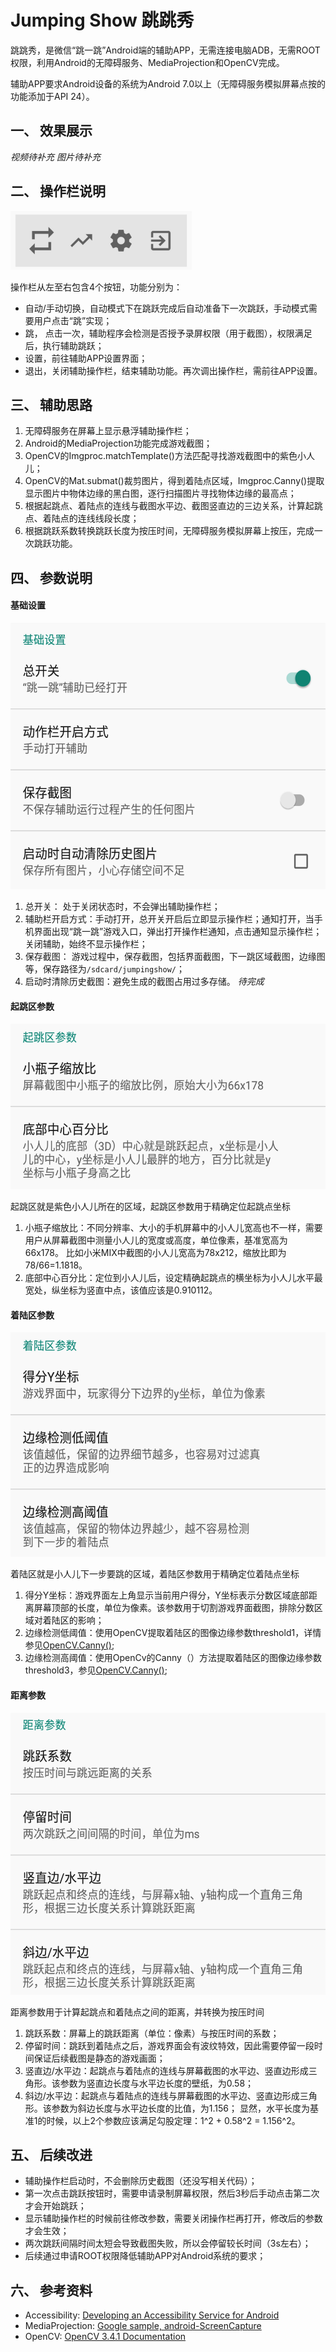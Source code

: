 # Jumping Show 跳跳秀
跳跳秀，是微信“跳一跳”Android端的辅助APP，无需连接电脑ADB，无需ROOT权限，利用Android的无障碍服务、MediaProjection和OpenCV完成。

辅助APP要求Android设备的系统为Android 7.0以上（无障碍服务模拟屏幕点按的功能添加于API 24）。

## 一、 效果展示
*视频待补充*
*图片待补充*

## 二、 操作栏说明
<img src="./raw/action_bar.jpg" width="290" height="94"/>

操作栏从左至右包含4个按钮，功能分别为：
* 自动/手动切换，自动模式下在跳跃完成后自动准备下一次跳跃，手动模式需要用户点击“跳”实现；
* 跳， 点击一次，辅助程序会检测是否授予录屏权限（用于截图），权限满足后，执行辅助跳跃；
* 设置，前往辅助APP设置界面；
* 退出，关闭辅助操作栏，结束辅助功能。再次调出操作栏，需前往APP设置。

## 三、 辅助思路
1. 无障碍服务在屏幕上显示悬浮辅助操作栏；
2. Android的MediaProjection功能完成游戏截图；
3. OpenCV的Imgproc.matchTemplate()方法匹配寻找游戏截图中的紫色小人儿；
4. OpenCV的Mat.submat()裁剪图片，得到着陆点区域，Imgproc.Canny()提取显示图片中物体边缘的黑白图，逐行扫描图片寻找物体边缘的最高点；
5. 根据起跳点、着陆点的连线与截图水平边、截图竖直边的三边关系，计算起跳点、着陆点的连线线段长度；
6. 根据跳跃系数转换跳跃长度为按压时间，无障碍服务模拟屏幕上按压，完成一次跳跃功能。

## 四、 参数说明

#### 基础设置
<img src="./raw/basic_settings.jpg" width="540" height="426"/>

1. 总开关： 处于关闭状态时，不会弹出辅助操作栏；
2. 辅助栏开启方式：手动打开，总开关开启后立即显示操作栏；通知打开，当手机界面出现“跳一跳”游戏入口，弹出打开操作栏通知，点击通知显示操作栏；关闭辅助，始终不显示操作栏；
3. 保存截图： 游戏过程中，保存截图，包括界面截图，下一跳区域截图，边缘图等，保存路径为`/sdcard/jumpingshow/`；
4. 启动时清除历史截图：避免生成的截图占用过多存储。 *待完成*

#### 起跳区参数
<img src="./raw/jump_area.jpg" width="540" height="265"/>

起跳区就是紫色小人儿所在的区域，起跳区参数用于精确定位起跳点坐标
1. 小瓶子缩放比：不同分辨率、大小的手机屏幕中的小人儿宽高也不一样，需要用户从屏幕截图中测量小人儿的宽度或高度，单位像素，基准宽高为66x178。
    比如小米MIX中截图的小人儿宽高为78x212，缩放比即为78/66=1.1818。
2. 底部中心百分比：定位到小人儿后，设定精确起跳点的横坐标为小人儿水平最宽处，纵坐标为竖直中点，该值应该是0.910112。

#### 着陆区参数
<img src="./raw/landing_area.jpg" width="540" height="359"/>

着陆区就是小人儿下一步要跳的区域，着陆区参数用于精确定位着陆点坐标
1. 得分Y坐标：游戏界面左上角显示当前用户得分，Y坐标表示分数区域底部距离屏幕顶部的长度，单位为像素。该参数用于切割游戏界面截图，排除分数区域对着陆区的影响；
2. 边缘检测低阈值：使用OpenCV提取着陆区的图像边缘参数threshold1，详情参见[OpenCV.Canny()](https://docs.opencv.org/3.4.1/dd/d1a/group__imgproc__feature.html#ga2a671611e104c093843d7b7fc46d24af);
3. 边缘检测高阈值：使用OpenCv的Canny（）方法提取着陆区的图像边缘参数threshold3，参见[OpenCV.Canny()](https://docs.opencv.org/3.4.1/dd/d1a/group__imgproc__feature.html#ga2a671611e104c093843d7b7fc46d24af);

#### 距离参数
<img src="./raw/distance_params.jpg" width="540" height="451"/>

距离参数用于计算起跳点和着陆点之间的距离，并转换为按压时间
1. 跳跃系数：屏幕上的跳跃距离（单位：像素）与按压时间的系数；
2. 停留时间：跳跃到着陆点之后，游戏界面会有波纹特效，因此需要停留一段时间保证后续截图是静态的游戏画面；
3. 竖直边/水平边：起跳点与着陆点的连线与屏幕截图的水平边、竖直边形成三角形。该参数为竖直边长度与水平边长度的壁纸，为0.58；
4. 斜边/水平边：起跳点与着陆点的连线与屏幕截图的水平边、竖直边形成三角形。该参数为斜边长度与水平边长度的比值，为1.156；
    显然，水平长度为基准1的时候，以上2个参数应该满足勾股定理：1^2 + 0.58^2 = 1.156^2。

## 五、 后续改进
* 辅助操作栏启动时，不会删除历史截图（还没写相关代码）；
* 第一次点击跳跃按钮时，需要申请录制屏幕权限，然后3秒后手动点击第二次才会开始跳跃；
* 显示辅助操作栏的时候前往修改参数，需要关闭操作栏再打开，修改后的参数才会生效；
* 两次跳跃间隔时间太短会导致截图失败，所以会停留较长时间（3s左右）；
* 后续通过申请ROOT权限降低辅助APP对Android系统的要求；

## 六、 参考资料
* Accessibility: [Developing an Accessibility Service for Android](https://codelabs.developers.google.com/codelabs/developing-android-a11y-service/index.html#0)
* MediaProjection: [Google sample, android-ScreenCapture](https://github.com/googlesamples/android-screenCapture)
* OpenCV: [OpenCV 3.4.1 Documentation](https://docs.opencv.org/3.4.1/)
